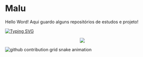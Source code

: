 # Malu
 Hello Word!
 Aqui guardo alguns repositórios de estudos e projeto!

<!-- Typing SVG -->
[![Typing SVG](https://readme-typing-svg.demolab.com?font=Fira+Code&weight=600&size=16&pause=1000&color=2581EC&width=435&lines=So+Long%2C+and+Thanks+for+All+the+Fish)](https://git.io/typing-svg)

<div align="center">
 
[![](https://img.shields.io/badge/linkedin-0a66c2)](https://www.linkedin.com/in/maria-luiza-lima-05911b298/)

</div>

<!-- SNAKE PEFIL -->
<picture>
  <source media="(prefers-color-scheme: dark)" srcset="https://raw.githubusercontent.com/platane/MaluWhoo/output/github-contribution-grid-snake-dark.svg">
  <source media="(prefers-color-scheme: light)" srcset="https://raw.githubusercontent.com/platane/MaluWhoo/output/github-contribution-grid-snake.svg">
  <img alt="github contribution grid snake animation" src="https://raw.githubusercontent.com/MaluWhoo/platane/output/github-contribution-grid-snake.svg">
</picture>

<!-- _generated with [Platane/snk](https://github.com/Platane/snk)_-->
